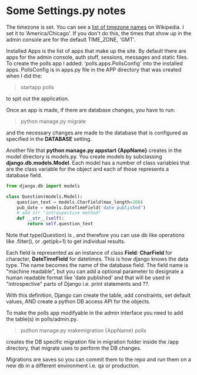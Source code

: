 # Some Settings.py notes

The timezone is set.  You can see a [list of timezone names](https://en.wikipedia.org/wiki/List_of_tz_database_time_zones) on Wikipedia.  I set it to 'America/Chicago'.  If you don't do this, the times that show up in the admin console are for the default TIME_ZONE, 'GMT'.

Installed Apps is the list of apps that make up the site.  By default there are apps for the admin console, auth stuff, sessions, messages and static files.  To create the polls app I added:
'polls.apps.PollsConfig' into the installed apps.  PollsConfig is in apps.py file in the APP directory that was created when I did the:

>startapp polls

to spit out the application.

Once an app is made, if there are database changes, you have to run:

>python manage.py migrate

and the necessary changes are made to the database that is configured as specified in the **DATABASE** setting.

Another file that **python manage.py appstart {AppName}** creates in the model directory is models.py.  You create models by subclassing **django.db.models.Model**.  Each model has a number of class variables that are the class variable for the object and each of those represents a database field.

```python
from django.db import models

class Question(models.Model):
	question_text = models.CharField(max_length=200)
	pub_date = models.DateTimeField('date published')
	# add str "introspective method"
	def __str__(self):
	    return self.question_text
```

Note that type(Question) is <QuerySet>, and therefore you can use db like operations like .filter(), or .get(pk=1) to get individual results.

Each field is represented as an instance of class **Field**: **CharField** for character, **DateTimeField** for datetimes.  This is how django knows the data type.  The name becomes the name of the database field.  The field name is "machine readable", but you can add a optional parameter to designate a human readable format like 'date published' and that will be used in "introspective" parts of Django i.e. print statements and ??.

With this definition, Django can create the table, add constraints, set default values, AND create a python DB access API for the objects.

To make the polls app modifyable in the admin interface you need to add the table(s) in polls/admin.py.

>puthon manage.py makemigration {AppName} polls

creates the DB specific migration file in migration folder inside the /app directory, that migrate uses to perform the DB changes.

Migrations are saves so you can commit them to the repo and run them on a new db in a different environment i.e. qa or production.